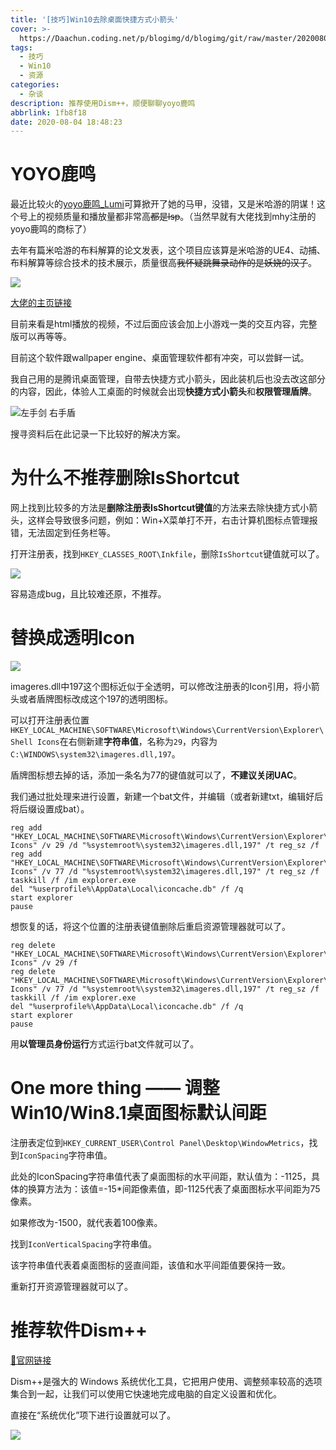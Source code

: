 ```yaml
---
title: '[技巧]Win10去除桌面快捷方式小箭头'
cover: >-
  https://Daachun.coding.net/p/blogimg/d/blogimg/git/raw/master/20200804204956.png
tags:
  - 技巧
  - Win10
  - 资源
categories:
  - 杂谈
description: 推荐使用Dism++，顺便聊聊yoyo鹿鸣
abbrlink: 1fb8f18
date: 2020-08-04 18:48:23
---
```


# YOYO鹿鸣

最近比较火的[yoyo鹿鸣_Lumi](https://space.bilibili.com/488836173)可算掀开了她的马甲，没错，又是米哈游的阴谋！这个号上的视频质量和播放量都非常高<del>都是lsp</del>。（当然早就有大佬找到mhy注册的yoyo鹿鸣的商标了）

去年有篇米哈游的布料解算的论文发表，这个项目应该算是米哈游的UE4、动捕、布料解算等综合技术的技术展示，质量很高<del>我怀疑跳舞录动作的是妖娆的汉子</del>。

![](https://Daachun.coding.net/p/blogimg/d/blogimg/git/raw/master/20200804185855.png)

[大佬的主页链接](http://geometry.cs.ucl.ac.uk/tuanfeng/)

目前来看是html播放的视频，不过后面应该会加上小游戏一类的交互内容，完整版可以再等等。

目前这个软件跟wallpaper engine、桌面管理软件都有冲突，可以尝鲜一试。

我自己用的是腾讯桌面管理，自带去快捷方式小箭头，因此装机后也没去改这部分的内容，因此，体验人工桌面的时候就会出现**快捷方式小箭头**和**权限管理盾牌**。

![左手剑 右手盾](https://Daachun.coding.net/p/blogimg/d/blogimg/git/raw/master/20200804191928.png)

搜寻资料后在此记录一下比较好的解决方案。

# 为什么不推荐删除IsShortcut

网上找到比较多的方法是**删除注册表IsShortcut键值**的方法来去除快捷方式小箭头，这样会导致很多问题，例如：Win+X菜单打不开，右击计算机图标点管理报错，无法固定到任务栏等。

打开注册表，找到`HKEY_CLASSES_ROOT\Inkfile`，删除`IsShortcut`键值就可以了。

![](https://Daachun.coding.net/p/blogimg/d/blogimg/git/raw/master/20200804192507.png)


容易造成bug，且比较难还原，不推荐。

# 替换成透明Icon

![](https://Daachun.coding.net/p/blogimg/d/blogimg/git/raw/master/20200804195338.png)

imageres.dll中197这个图标近似于全透明，可以修改注册表的Icon引用，将小箭头或者盾牌图标改成这个197的透明图标。

可以打开注册表位置`HKEY_LOCAL_MACHINE\SOFTWARE\Microsoft\Windows\CurrentVersion\Explorer\Shell Icons`在右侧新建**字符串值**，名称为`29`，内容为`C:\WINDOWS\system32\imageres.dll,197`。

盾牌图标想去掉的话，添加一条名为77的键值就可以了，**不建议关闭UAC**。

我们通过批处理来进行设置，新建一个bat文件，并编辑（或者新建txt，编辑好后将后缀设置成bat）。


``` shell
reg add "HKEY_LOCAL_MACHINE\SOFTWARE\Microsoft\Windows\CurrentVersion\Explorer\Shell Icons" /v 29 /d "%systemroot%\system32\imageres.dll,197" /t reg_sz /f
reg add "HKEY_LOCAL_MACHINE\SOFTWARE\Microsoft\Windows\CurrentVersion\Explorer\Shell Icons" /v 77 /d "%systemroot%\system32\imageres.dll,197" /t reg_sz /f
taskkill /f /im explorer.exe
del "%userprofile%\AppData\Local\iconcache.db" /f /q
start explorer
pause

```

想恢复的话，将这个位置的注册表键值删除后重启资源管理器就可以了。

``` shell
reg delete "HKEY_LOCAL_MACHINE\SOFTWARE\Microsoft\Windows\CurrentVersion\Explorer\Shell Icons" /v 29 /f
reg delete "HKEY_LOCAL_MACHINE\SOFTWARE\Microsoft\Windows\CurrentVersion\Explorer\Shell Icons" /v 77 /d "%systemroot%\system32\imageres.dll,197" /t reg_sz /f
taskkill /f /im explorer.exe
del "%userprofile%\AppData\Local\iconcache.db" /f /q
start explorer
pause
```

用**以管理员身份运行**方式运行bat文件就可以了。

# One more thing —— 调整Win10/Win8.1桌面图标默认间距


注册表定位到`HKEY_CURRENT_USER\Control Panel\Desktop\WindowMetrics`，找到`IconSpacing`字符串值。

此处的IconSpacing字符串值代表了桌面图标的水平间距，默认值为：-1125，具体的换算方法为：该值=-15*间距像素值，即-1125代表了桌面图标水平间距为75像素。

如果修改为-1500，就代表着100像素。

找到`IconVerticalSpacing`字符串值。

该字符串值代表着桌面图标的竖直间距，该值和水平间距值要保持一致。

重新打开资源管理器就可以了。


# 推荐软件Dism++

[🔗官网链接](https://www.chuyu.me/zh-Hans/index.html)

Dism++是强大的 Windows 系统优化工具，它把用户使用、调整频率较高的选项集合到一起，让我们可以使用它快速地完成电脑的自定义设置和优化。

直接在“系统优化”项下进行设置就可以了。

![](https://Daachun.coding.net/p/blogimg/d/blogimg/git/raw/master/20200804202441.png)